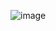 ![image](https://github.com/molla202/Selfchain/assets/91562185/c898d982-4ea4-49d0-bdc2-70a8edd547fb)

